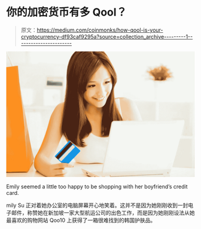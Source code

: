 # 你的加密货币有多 Qool？

> 原文：<https://medium.com/coinmonks/how-qool-is-your-cryptocurrency-df93caf9295a?source=collection_archive---------1----------------------->

![](img/9da0ab6f56d0d257a570e23a055b170f.png)

Emily seemed a little too happy to be shopping with her boyfriend’s credit card.

mily Su 正对着她办公室的电脑屏幕开心地笑着。这并不是因为她刚刚收到一封电子邮件，称赞她在新加坡一家大型航运公司的出色工作，而是因为她刚刚设法从她最喜欢的购物网站 Qoo10 上获得了一箱很难找到的韩国护肤品。